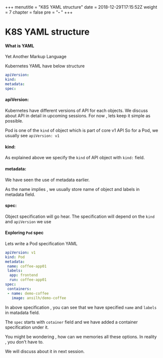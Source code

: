 +++
menutitle = "K8S YAML structure"
date = 2018-12-29T17:15:52Z
weight = 7
chapter = false
pre = "<b>- </b>"
+++

# K8S YAML structure

#### What is YAML

Yet Another Markup Language

Kubernetes YAML have below structure
```yaml
apiVersion:
kind:
metadata:
spec:
```

#### apiVersion:

Kubernetes have different versions of API for each objects.
We discuss about API in detail in upcoming sessions.
For now , lets keep it simple as possible.

Pod is one of the `kind` of object which is part of core v1 API
So for a Pod, we usually see `apiVersion: v1`

#### kind:

As explained above we specify the `kind` of API object with `kind:` field.

#### metadata:

We have seen the use of metadata earlier.

As the name implies , we usually store name of object and labels in metadata field.

#### spec:

Object specification will go hear.
The specification will depend on the `kind` and `apiVersion` we use

#### Exploring `Pod` spec

Lets write a Pod specification YAML

```yaml
apiVersion: v1
kind: Pod
metadata:
 name: coffee-app01
 labels:
  app: frontend
  run: coffee-app01
spec:
 containers:
 - name: demo-coffee
   image: ansilh/demo-coffee
```   

In above specification , you can see that we have specified `name` and `labels` in matadata field.

The `spec` starts with `cotainer` field and we have added a container specification under it.

You might be wondering , how can we memories all these options.
In reality , you don't have to.

We will discuss about it in next session.
